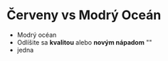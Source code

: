 # Červeny vs Modrý Oceán
- Modrý océan 
- Odlíšite sa **kvalitou** alebo **novým nápadom** ""
- jedna 